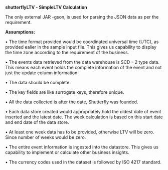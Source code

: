 <b>shutterflyLTV - SimpleLTV Calculation</b>

The only external JAR -gson,  is used for parsing the JSON data as per the requirement.

<b>Assumptions: </b>

•	The time format provided would be coordinated universal time (UTC), as provided ealier in the sample input file. This gives us capability to display the time zone according to the requirement of the business.

•	The events data retrieved from the data warehouse is SCD – 2 type data. This means each event holds the complete information of the event and not just the update column information. 

•	The data should be complete. 

•	The key fields are like surrogate keys, therefore unique.

•	All the data collected is after the date, Shutterfly was founded.

•	Each data store created would appropriately hold the oldest date of event inserted and the latest date. The week calculation is based on this start date and end date of the data store.

•	At least one week data has to be provided, otherwise LTV will be zero. Since number of weeks would be zero.

•	The entire event information is ingested into the datastore. This gives us capability to implement or calculate other business insights.

•	The currency codes used in the dataset is followed by ISO 4217 standard.



